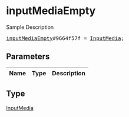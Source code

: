# inputMediaEmpty

Sample Description

<pre>
<a href="../constructor/inputMediaEmpty.md">inputMediaEmpty</a>#9664f57f = <a href="../type/InputMedia.md">InputMedia</a>;
</pre>

## Parameters

| Name | Type | Description |
|------|:----:|-------------|

## Type

[InputMedia](../type/InputMedia.md)
